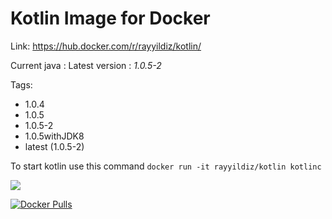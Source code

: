 Kotlin Image for Docker
===

Link: https://hub.docker.com/r/rayyildiz/kotlin/

Current java : Latest version : *1.0.5-2*

Tags:
* 1.0.4
* 1.0.5
* 1.0.5-2
* 1.0.5withJDK8
* latest (1.0.5-2)


To start kotlin use this command ```docker run -it rayyildiz/kotlin kotlinc``` 

[![](https://images.microbadger.com/badges/image/rayyildiz/kotlin.svg)](https://microbadger.com/images/rayyildiz/kotlin "Get your own image badge on microbadger.com")


[![Docker Pulls](https://img.shields.io/docker/pulls/rayyildiz/kotlin.svg)](https://hub.docker.com/r/rayyildiz/kotlin/)
